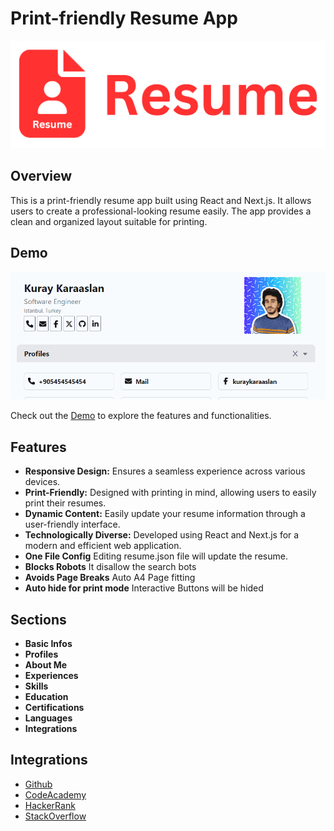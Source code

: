 # Print-friendly Resume App

![](static/logo.png)

## Overview

This is a print-friendly resume app built using React and Next.js. It allows users to create a professional-looking resume easily. The app provides a clean and organized layout suitable for printing.

## Demo

![](static/screenshot.gif)


Check out the [Demo](https://resume.kuray.dev/) to explore the features and functionalities.


## Features

- **Responsive Design:** Ensures a seamless experience across various devices.
- **Print-Friendly:** Designed with printing in mind, allowing users to easily print their resumes.
- **Dynamic Content:** Easily update your resume information through a user-friendly interface.
- **Technologically Diverse:** Developed using React and Next.js for a modern and efficient web application.
- **One File Config** Editing resume.json file will update the resume.
- **Blocks Robots** It disallow the search bots
- **Avoids Page Breaks** Auto A4 Page fitting
- **Auto hide for print mode** Interactive Buttons will be hided

## Sections
- **Basic Infos**
- **Profiles**
- **About Me**
- **Experiences**
- **Skills**
- **Education**
- **Certifications**
- **Languages**
- **Integrations**

## Integrations 

- [Github](https://github.com/)
- [CodeAcademy](https://www.codecademy.com/)
- [HackerRank](https://www.hackerrank.com/)
- [StackOverflow](https://stackoverflow.com/)

